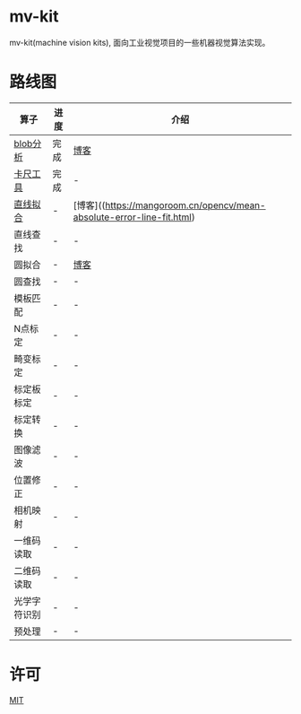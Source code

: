 # mv-kit

mv-kit(machine vision kits), 面向工业视觉项目的一些机器视觉算法实现。


# 路线图

| 算子 | 进度 | 介绍 |
| --- | --- | ---- |
| [blob分析](https://github.com/mangosroom/machine-vision-algorithms-library/tree/master/src/blobdetect) | 完成 | [博客](https://mangoroom.cn/opencv/better-blob-detection-based-on-simepleblobdetector.html) |
| [卡尺工具](https://github.com/mangosroom/machine-vision-algorithms-library/tree/master/src/caliper) | 完成 | - |
| [直线拟合](https://github.com/mangosroom/machine-vision-algorithms-library/tree/master/src/linefit) | - | [博客]((https://mangoroom.cn/opencv/mean-absolute-error-line-fit.html) |
| 直线查找 | - | - |
| 圆拟合 | - | [博客](https://mangoroom.cn/opencv/mean-absolute-error-circle-fit.html) |
| 圆查找 | - | - |
| 模板匹配 | - | - |
| N点标定 | - | - |
| 畸变标定 | - | - |
| 标定板标定 | - | - |
| 标定转换 | - | - |
| 图像滤波 | - | - |
| 位置修正 | - | - |
| 相机映射 | - | - |
| 一维码读取 | - | - |
| 二维码读取 | - | - |
| 光学字符识别 | - | - |
| 预处理 | - | - |

# 许可

[MIT](https://github.com/mangosroom/machine-vision-algorithms-library/blob/master/LICENSE)

